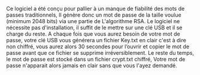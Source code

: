 Ce logiciel a été conçu pour pallier à un manque de fiabilité des mots de passes traditionnels, Il génère donc un mot de passe de la taille voulue (minimum 2048 bits) via une partie de L'algorithme RSA. Le logiciel ne nécessite pas d'installation, il suffit de le mettre sur une clé USB et il se charge du reste. A chaque fois que vous aurez besoin de votre mot de passe, votre clé USB vous générera un fichier Key.txt en clair c'est à dire non chiffré, vous aurez alors 30 secondes pour l’ouvrir et copier le mot de passe avant que ce fichier se supprime irréversiblement. Le reste du temps, le mot de passe est stocké dans un fichier crypt.txt chiffré, Votre mot de passe n'apparait alors jamais en clair sans que vous l'ayez demandé.
